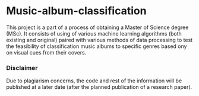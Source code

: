 # Music-album-classification

This project is a part of a process of obtaining a Master of Science degree (MSc).
It consists of using of various machine learning algorithms (both existing and original) paired with various methods of data processing to test the feasibility of classification music albums to specific genres based ony on visual cues from their covers. 

### Disclaimer

Due to plagiarism concerns, the code and rest of the information will be published at a later date (after the planned publication of a research paper).
